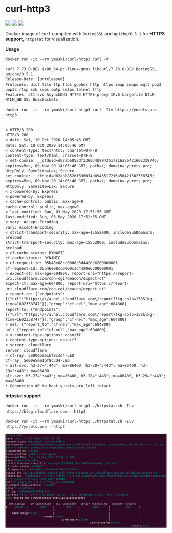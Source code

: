 # curl-http3
[![](https://img.shields.io/docker/cloud/build/ymuski/curl-http3?style=flat-square)](https://hub.docker.com/r/ymuski/curl-http3)
[![](https://img.shields.io/docker/cloud/automated/ymuski/curl-http3?style=flat-square)](https://hub.docker.com/r/ymuski/curl-http3)
[![](https://img.shields.io/docker/pulls/ymuski/curl-http3?style=flat-square)](https://hub.docker.com/r/ymuski/curl-http3)

Docker image of `curl` compiled with  `BoringSSL` and `quiche/0.5.1` for **HTTP3 support**, `httpstat` for visualization.

**Usage**

`docker run -it --rm ymuski/curl-http3 curl -V`
```
curl 7.73.0-DEV (x86_64-pc-linux-gnu) libcurl/7.73.0-DEV BoringSSL quiche/0.5.1
Release-Date: [unreleased]
Protocols: dict file ftp ftps gopher http https imap imaps mqtt pop3 pop3s rtsp smb smbs smtp smtps telnet tftp 
Features: alt-svc AsynchDNS HTTP3 HTTPS-proxy IPv6 Largefile NTLM NTLM_WB SSL UnixSockets
```

`docker run -it --rm ymuski/curl-http3 curl -ILv https://yurets.pro --http3`

```

< HTTP/3 200
HTTP/3 200
< date: Sat, 10 Oct 2020 14:05:46 GMT
date: Sat, 10 Oct 2020 14:05:46 GMT
< content-type: text/html; charset=UTF-8
content-type: text/html; charset=UTF-8
< set-cookie: __cfduid=d02abb852df336034b8943517216a56421602338746; expires=Mon, 09-Nov-20 14:05:46 GMT; path=/; domain=.yurets.pro; HttpOnly; SameSite=Lax; Secure
set-cookie: __cfduid=d02abb852df336034b8943517216a56421602338746; expires=Mon, 09-Nov-20 14:05:46 GMT; path=/; domain=.yurets.pro; HttpOnly; SameSite=Lax; Secure
< x-powered-by: Express
x-powered-by: Express
< cache-control: public, max-age=0
cache-control: public, max-age=0
< last-modified: Sun, 03 May 2020 17:51:55 GMT
last-modified: Sun, 03 May 2020 17:51:55 GMT
< vary: Accept-Encoding
vary: Accept-Encoding
< strict-transport-security: max-age=15552000; includeSubDomains; preload
strict-transport-security: max-age=15552000; includeSubDomains; preload
< cf-cache-status: DYNAMIC
cf-cache-status: DYNAMIC
< cf-request-id: 05b46e08cc0000c3d4420e6200000001
cf-request-id: 05b46e08cc0000c3d4420e6200000001
< expect-ct: max-age=604800, report-uri="https://report-uri.cloudflare.com/cdn-cgi/beacon/expect-ct"
expect-ct: max-age=604800, report-uri="https://report-uri.cloudflare.com/cdn-cgi/beacon/expect-ct"
< report-to: {"endpoints":[{"url":"https:\/\/a.nel.cloudflare.com\/report?lkg-colo=158&lkg-time=1602338747"}],"group":"cf-nel","max_age":604800}
report-to: {"endpoints":[{"url":"https:\/\/a.nel.cloudflare.com\/report?lkg-colo=158&lkg-time=1602338747"}],"group":"cf-nel","max_age":604800}
< nel: {"report_to":"cf-nel","max_age":604800}
nel: {"report_to":"cf-nel","max_age":604800}
< x-content-type-options: nosniff
x-content-type-options: nosniff
< server: cloudflare
server: cloudflare
< cf-ray: 5e00e5ee1bf8c3d4-LED
cf-ray: 5e00e5ee1bf8c3d4-LED
< alt-svc: h3-27=":443"; ma=86400, h3-28=":443"; ma=86400, h3-29=":443"; ma=86400
alt-svc: h3-27=":443"; ma=86400, h3-28=":443"; ma=86400, h3-29=":443"; ma=86400
* Connection #0 to host yurets.pro left intact
```

**httpstat support**

`docker run -it --rm ymuski/curl-http3 ./httpstat.sh -ILv https://blog.cloudflare.com --http3`

`docker run -it --rm ymuski/curl-http3 ./httpstat.sh -ILv https://yurets.pro --http3`

![](httpstat.png?raw=true "HTTPSTAT H3")